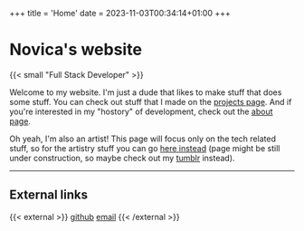 +++
title = 'Home'
date = 2023-11-03T00:34:14+01:00
+++

# Novica's website

{{< small "Full Stack Developer" >}}

Welcome to my website. I'm just a dude that likes to make stuff that does some stuff. You can check out stuff that I made on the [projects page](). And if you're interested in my "hostory" of development, check out the [about page]().

Oh yeah, I'm also an artist! This page will focus only on the tech related stuff, so for the artistry stuff you can go [here instead](https://tunalad.indie.af/) (page might be still under construction, so maybe check out my [tumblr](https://tunalad.tumblr.com/) instead).

---

## External links

{{< external >}}
[github](https://github.com/tunalad)
[email](mailto:arsic.novica00@gmail.com)
{{< /external >}}
